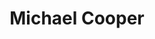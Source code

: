 ---
layout: employee
skillsid: 8
title: 'Michael Cooper'
permalink: /employees/:title 
location: 'Dallas Texas'
position: 'Chartered Wealth Manager'
availability: 36
internal: false
categories: 
- employees
phoneNumber: 555-555-5555
email: email@gmail.com
manage: false
---